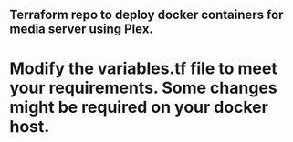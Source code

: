 ## Terraform repo to deploy docker containers for media server using Plex.

# Modify the variables.tf file to meet your requirements. Some changes might be required on your docker host.
